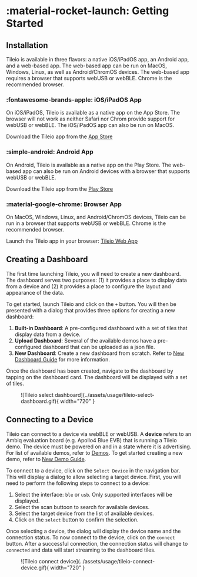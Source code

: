 # :material-rocket-launch: Getting Started

## Installation

Tileio is available in three flavors: a native iOS/iPadOS app, an Android app, and a web-based app. The web-based app can be run on MacOS, Windows, Linux, as well as Android/ChromOS devices. The web-based app requires a browser that supports webUSB or webBLE. Chrome is the recommended browser.

### :fontawesome-brands-apple: iOS/iPadOS App

On iOS/iPadOS, Tileio is available as a native app on the App Store. The browser will not work as neither Safari nor Chrom provide support for webUSB or webBLE. The iOS/iPadOS app can also be run on MacOS.

Download the Tileio app from the [App Store](https://www.apple.com/app-store/tileio)

### :simple-android: Android App

On Android, Tileio is available as a native app on the Play Store. The web-based app can also be run on Android devices with a browser that supports webUSB or webBLE.

Download the Tileio app from the [Play Store](https://play.google.com/store/apps/details?id=com.ambiq.tileio)

### :material-google-chrome: Browser App

On MacOS, Windows, Linux, and Android/ChromOS devices, Tileio can be run in a browser that supports webUSB or webBLE. Chrome is the recommended browser.

Launch the Tileio app in your browser: [Tileio Web App](https://ambiqai.github.io/tileio/)

## Creating a Dashboard

The first time launching Tileio, you will need to create a new dashboard. The dashboard serves two purposes: (1) it provides a place to display data from a device and (2) it provides a place to configure the layout and appearance of the data.

To get started, launch Tileio and click on the `+` button. You will then be presented with a dialog that provides three options for creating a new dashboard:

1. **Built-in Dashboard**: A pre-configured dashboard with a set of tiles that display data from a device.
2. **Upload Dashboard**: Several of the available demos have a pre-configured dashboard that can be uploaded as a json file.
3. **New Dashboard**: Create a new dashboard from scratch. Refer to [New Dashboard Guide](../guides/new-dashboard.md) for more information.

Once the dashboard has been created, navigate to the dashboard by tapping on the dashboard card. The dashboard will be displayed with a set of tiles.

<figure markdown="span">
  ![Tileio select dashboard](../assets/usage/tileio-select-dashboard.gif){ width="720" }
</figure>

## Connecting to a Device

Tileio can connect to a device via webBLE or webUSB. A **device** refers to an Ambiq evaluation board (e.g. Apollo4 Blue EVB) that is running a Tileio demo. The device must be powered on and in a state where it is advertising. For list of available demos, refer to [Demos](../guides/demos.md). To get started creating a new demo, refer to [New Demo Guide](../guides/new-demo.md).

To connect to a device, click on the `Select Device` in the navigation bar. This will display a dialog to allow selecting a target device. First, you will need to perform the following steps to connect to a device:

1. Select the interface: `ble` or `usb`. Only supported interfaces will be displayed.
2. Select the scan buttoon to search for available devices.
3. Select the target device from the list of available devices.
4. Click on the `select` button to confirm the selection.

Once selecting a device, the dialog will display the device name and the connection status. To now connect to the device, click on the `connect` button. After a successful connection, the connection status will change to `connected` and data will start streaming to the dashboard tiles.

<figure markdown="span">
  ![Tileio connect device](../assets/usage/tileio-connect-device.gif){ width="720" }
</figure>
